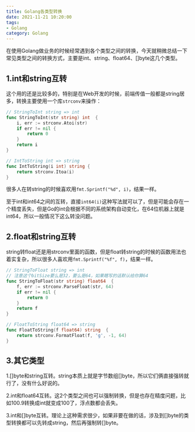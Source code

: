 ```yaml
---
title: Golang各类型转换
date: 2021-11-21 10:20:00
tags: 
- Golang
category: Golang
---
```

在使用Golang做业务的时候经常遇到各个类型之间的转换，今天就稍微总结一下常见类型之间的转换方式，主要是int、string、float64、[]byte这几个类型。

<!--more-->

## 1.int和string互转
这个用的还是比较多的，特别是在Web开发的时候，前端传值一般都是string居多，转换主要使用一个库```strconv```来操作：

```go
// StringToInt string => int
func StringToInt(str string) int  {
    i, err := strconv.Atoi(str)
    if err != nil {
        return 0
    }
    return i
}

// IntToString int => string
func IntToString(i int) string {
    return strconv.Itoa(i)
}
```
很多人在转string的时候喜欢用```fmt.Sprintf("%d", i)```，结果一样。

至于int和int64之间的互转，直接```int64(i)```这种写法就可以了，但是可能会存在一个精度丢失，但是Go的int会根据不同的系统架构自动变化，在64位机器上就是int64，所以一般情况下这么转没问题。

## 2.float和string互转
string转float还是用strconv里面的函数，但是float转string的时候的函数用法也着实复杂，所以很多人喜欢用```fmt.Sprintf("%f", f)```，结果一样。
```go
// StringToFloat string => int 
// 注意这个bitSize要么是32，要么是64，如果瞎写的话默认给你算64
func StringToFloat(str string) float64  {
    f, err := strconv.ParseFloat(str, 64)
    if err != nil {
        return 0
    }
    return f
}

// FloatToString float64 => string
func FloatToString(f float64) string  {
    return strconv.FormatFloat(f, 'g', -1, 64)
}
```

## 3.其它类型
1.[]byte和string互转。string本质上就是字节数组[]byte，所以它们俩直接强转就行了，没有什么好说的。

2.int和float64互转。这2个类型之间也可以强制转换，但是也存在精度问题，比如100.9转换成int就变成100了，浮点数都会丢失。

3.int和[]byte互转。理论上这种需求很少，如果非要在做的话，涉及到[]byte的类型转换都可以先转成string，然后再强制转[]byte。